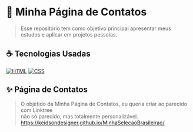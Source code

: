 # 🚀 Minha Página de Contatos

> Esse repositório tem como objetivo principal apresentar meus estudos e aplicar em projetos pessoias.

## ☕ Tecnologias Usadas

[![HTML](https://img.shields.io/badge/html%20-%23323330.svg?&style=for-the-badge&logo=html&logoColor=black&color=FF8000)](https://github.com/iuricode/ensinando-frontend/blob/main/modulos/html/html.br.md)
[![CSS](https://img.shields.io/badge/css%20-%23323330.svg?&style=for-the-badge&logo=css&logoColor=black&color=2E64FE)](https://github.com/iuricode/ensinando-frontend/blob/main/modulos/css/CSS.br.md)

## ✨ Página de Contatos
> O objetido da Minha Página de Contatos, eu queria criar ao parecido com Linktree<br>
não só parecido, mas totalmente personalizável.
https://keidsondesigner.github.io/MinhaSelecaoBrasileirao/
